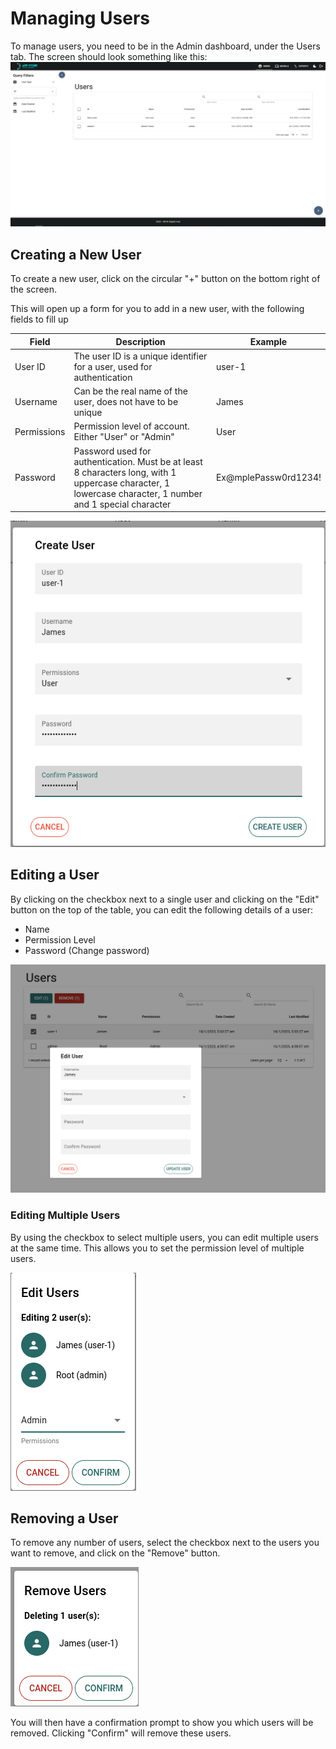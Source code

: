 # Managing Users
To manage users, you need to be in the Admin dashboard, under the Users tab. The screen should look something like this:
![User Dashboard](../../_static/admin/user-dashboard.png)
## Creating a New User
To create a new user, click on the circular "+" button on the bottom right of the screen. 

This will open up a form for you to add in a new user, with the following fields to fill up

| Field | Description | Example | 
|----|----|----|
| User ID | The user ID is a unique identifier for a user, used for authentication | user-1 |
| Username | Can be the real name of the user, does not have to be unique | James |
| Permissions | Permission level of account. Either "User" or "Admin" | User |
| Password | Password used for authentication. Must be at least 8 characters long, with 1 uppercase character, 1 lowercase character, 1 number and 1 special character | Ex@mplePassw0rd1234! | 


![Create User Form](../../_static/admin/create-user.png)

## Editing a User
By clicking on the checkbox next to a single user and clicking on the "Edit" button on the top of the table, you can edit the following details of a user:
- Name 
- Permission Level
- Password (Change password)

![Edit User](../../_static/admin/edit-user.png)

### Editing Multiple Users
By using the checkbox to select multiple users, you can edit multiple users at the same time. This allows you to set the permission level of multiple users.

![Multiple Edit](../../_static/admin/multiple-edit.png)

## Removing a User
To remove any number of users, select the checkbox next to the users you want to remove, and click on the "Remove" button.

![Remove User](../../_static/admin/remove-user.png)

You will then have a confirmation prompt to show you which users will be removed. Clicking "Confirm" will remove these users.



